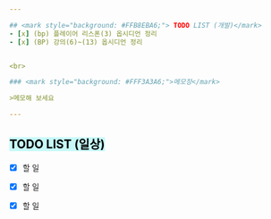```yaml
---  

## <mark style="background: #FFB8EBA6;"> TODO LIST (개발)</mark>
- [x] (bp) 플레이어 리스폰(3) 옵시디언 정리
- [x] (BP) 강의(6)~(13) 옵시디언 정리


<br>

### <mark style="background: #FFF3A3A6;">메모장</mark>

>메모해 보세요

---
```


## <mark style="background: #ABF7F7A6;">TODO LIST (일상)</mark>

- [x] 할 일
- [x] 할 일
- [x] 할 일
 
